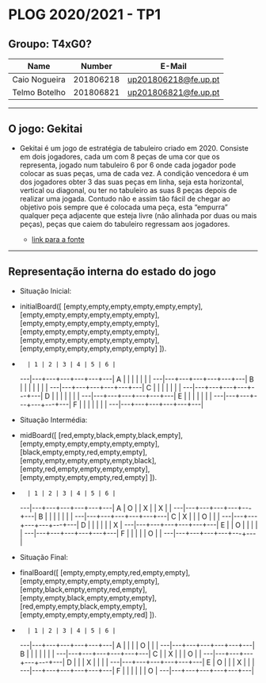 # PLOG 2020/2021 - TP1

## Groupo: T4xG0?


| Name             | Number    | E-Mail                |
| ---------------- | --------- | --------------------- |
| Caio Nogueira    | 201806218 | up201806218@fe.up.pt  |
| Telmo Botelho    | 201806821 | up201806821@fe.up.pt  |

----

## O jogo: Gekitai

- Gekitai é um jogo de estratégia de tabuleiro criado em 2020. Consiste em dois jogadores, cada um com 8 peças de uma cor que os representa, jogado num tabuleiro 6 por 6 onde cada jogador pode colocar as suas peças, uma de cada vez. A condição vencedora é um dos jogadores obter 3 das suas peças em linha, seja esta horizontal, vertical ou diagonal, ou ter no tabuleiro as suas 8 peças depois de realizar uma jogada. Contudo não e assim tão fácil de chegar ao objetivo pois sempre que é colocada uma peça, esta “empurra” qualquer peça adjacente que esteja livre (não alinhada por duas ou mais peças), peças que caiem do tabuleiro regressam aos jogadores.

  - [link para a fonte](https://boardgamegeek.com/boardgame/295449/gekitai)

----
## Representação interna do estado do jogo

- Situação Inicial:

-   initialBoard([
    [empty,empty,empty,empty,empty,empty],
    [empty,empty,empty,empty,empty,empty],
    [empty,empty,empty,empty,empty,empty],
    [empty,empty,empty,empty,empty,empty],
    [empty,empty,empty,empty,empty,empty],
    [empty,empty,empty,empty,empty,empty]
    ]).


-       | 1 | 2 | 3 | 4 | 5 | 6 |
     ---|---+---+---+---+---+---|
      A |   |   |   |   |   |   |
     ---|---+---+---+---+---+---|
      B |   |   |   |   |   |   |
     ---|---+---+---+---+---+---|
      C |   |   |   |   |   |   |
     ---|---+---+---+---+---+---|
      D |   |   |   |   |   |   |
     ---|---+---+---+---+---+---|
      E |   |   |   |   |   |   |
     ---|---+---+---+---+---+---|
      F |   |   |   |   |   |   |
     ---|---+---+---+---+---+---|


- Situação Intermédia:

-   midBoard([
    [red,empty,black,empty,black,empty],
    [empty,empty,empty,empty,empty,empty],
    [black,empty,empty,red,empty,empty],
    [empty,empty,empty,empty,empty,black],
    [empty,red,empty,empty,empty,empty],
    [empty,empty,empty,empty,red,empty]
    ]).


-       | 1 | 2 | 3 | 4 | 5 | 6 |
     ---|---+---+---+---+---+---|
      A | O |   | X |   | X |   |
     ---|---+---+---+---+---+---|
      B |   |   |   |   |   |   |
     ---|---+---+---+---+---+---|
      C | X |   |   | O |   |   |
     ---|---+---+---+---+---+---|
      D |   |   |   |   |   | X |
     ---|---+---+---+---+---+---|
      E |   | O |   |   |   |   |
     ---|---+---+---+---+---+---|
      F |   |   |   |   | O |   |
     ---|---+---+---+---+---+---|


- Situação Final:

-   finalBoard([
    [empty,empty,empty,red,empty,empty],
    [empty,empty,empty,empty,empty,empty],
    [empty,black,empty,empty,red,empty],
    [empty,empty,black,empty,empty,empty],
    [red,empty,empty,black,empty,empty],
    [empty,empty,empty,empty,empty,red]
    ]).

-       | 1 | 2 | 3 | 4 | 5 | 6 |
     ---|---+---+---+---+---+---|
      A |   |   |   | O |   |   |
     ---|---+---+---+---+---+---|
      B |   |   |   |   |   |   |
     ---|---+---+---+---+---+---|
      C |   | X |   |   | O |   |
     ---|---+---+---+---+---+---|
      D |   |   | X |   |   |   |
     ---|---+---+---+---+---+---|
      E | O |   |   | X |   |   |
     ---|---+---+---+---+---+---|
      F |   |   |   |   |   | O |
     ---|---+---+---+---+---+---|
